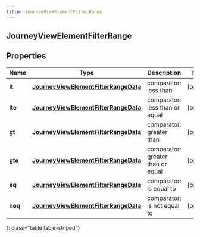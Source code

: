 ```yaml
---
title: JourneyViewElementFilterRange
---
```

## JourneyViewElementFilterRange


## Properties

| Name | Type | Description | Notes |
| ------------ | ------------- | ------------- | ------------- |
| **lt** | <!----><!---->[**JourneyViewElementFilterRangeData**](JourneyViewElementFilterRangeData.html)<!----> | comparator: less than |  [optional] |
| **lte** | <!----><!---->[**JourneyViewElementFilterRangeData**](JourneyViewElementFilterRangeData.html)<!----> | comparator: less than or equal |  [optional] |
| **gt** | <!----><!---->[**JourneyViewElementFilterRangeData**](JourneyViewElementFilterRangeData.html)<!----> | comparator: greater than |  [optional] |
| **gte** | <!----><!---->[**JourneyViewElementFilterRangeData**](JourneyViewElementFilterRangeData.html)<!----> | comparator: greater than or equal |  [optional] |
| **eq** | <!----><!---->[**JourneyViewElementFilterRangeData**](JourneyViewElementFilterRangeData.html)<!----> | comparator: is equal to |  [optional] |
| **neq** | <!----><!---->[**JourneyViewElementFilterRangeData**](JourneyViewElementFilterRangeData.html)<!----> | comparator: is not equal to |  [optional] |
{: class="table table-striped"}



